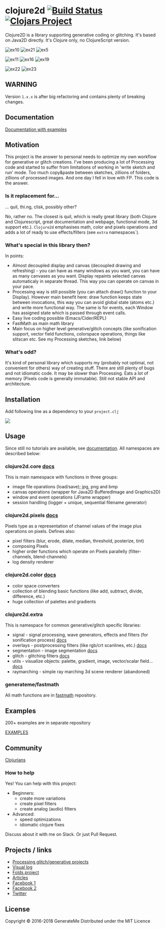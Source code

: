# clojure2d [![Build Status](https://travis-ci.org/Clojure2D/clojure2d.svg?branch=master)](https://travis-ci.org/Clojure2D/clojure2d) [![Clojars Project](https://img.shields.io/clojars/v/clojure2d.svg)](https://clojars.org/clojure2d)

Clojure2D is a library supporting generative coding or glitching. It's based on Java2D directly. It's Clojure only, no ClojureScript version.

![ex10](results/small/ex10.jpg "Example 10")
![ex21](results/small/ex21.jpg "Example 21")
![ex5](results/small/ex5.jpg "Example 5")

![ex11](results/small/ex11.jpg "Example 11")
![ex16](results/small/ex16.jpg "Example 16")
![ex19](results/small/ex19.jpg "Example 19")

![ex22](results/small/ex22.jpg "Example 22")
![ex23](results/small/ex23.jpg "Example 23")

## WARNING

Version `1.x.x` is after big refactoring and contains plenty of breaking changes.

## Documentation

[Documentation with examples](https://clojure2d.github.io/clojure2d/docs/codox/)

## Motivation

This project is the answer to personal needs to optimize my own workflow for generative or glitch creations. I've been producing a lot of Processing code and started to suffer from limitations of working in 'write sketch and run' mode. Too much copy&paste between sketches, zillions of folders, zillions of processed images. And one day I fell in love with FP. This code is the answer.

### Is it replacement for...

... quil, thi.ng, clisk, possibly other?

No, rather no. The closest is quil, which is really great library (both Clojure and Clojurescript, great documentation and webpage, functional mode, 3d support etc.).
`Clojure2d` emphasises math, color and pixels operations and adds a lot of ready to use effects/filters (see `extra` namespaces`).

### What's special in this library then?

In points:

* Almost decoupled display and canvas (decoupled drawing and refreshing) - you can have as many windows as you want, you can have as many canvases as you want. Display repaints selected canvas automaticaly in separate thread. This way you can operate on canvas in your pace.
* Processing way is still possible (you can attach draw() function to your Display). However main benefit here: draw function keeps state between invocations, this way you can avoid global state (atoms etc.) and write more functional way. The same is for events, each Window has assigned state which is passed through event calls.
* Easy live coding possible (Emacs/Cider/REPL)
* FastMath as main math library
* Main focus on higher level generative/glitch concepts (like sonification support, vector field functions, colorspace operations, things like slitscan etc. See my Processing sketches, link below)

### What's odd?

It's kind of personal library which supports my (probably not optimal, not convenient for others) way of creating stuff.
There are still plenty of bugs and not idiomatic code. It may be slower than Processing. Eats a lot of memory (Pixels code is generally immutable). Still not stable API and architecture.

## Installation

Add following line as a dependency to your `project.clj`

![](https://clojars.org/clojure2d/latest-version.svg)

## Usage

Since still no tutorials are available, see [documentation](https://clojure2d.github.io/clojure2d/docs/codox/). All namespaces are described below:

### clojure2d.core [docs](https://clojure2d.github.io/clojure2d/docs/codox/clojure2d.core.html)

This is main namespace with functions in three groups:

* image file oparations (load/save); jpg, png and bmp
* canvas operations (wrapper for Java2D BufferedImage and Graphics2D)
* window and event operations (JFrame wrapper)
* session handling (logger + unique, sequential filename generator)

### clojure2d.pixels [docs](https://clojure2d.github.io/clojure2d/docs/codox/clojure2d.pixels.html)

Pixels type as a representation of channel values of the image plus operations on pixels.
Defines also:

* pixel filters (blur, erode, dilate, median, threshold, posterize, tint)
* composing Pixels
* higher order functions which operate on Pixels parallelly (filter-channels, blend-channels)
* log density renderer

### clojure2d.color [docs](https://clojure2d.github.io/clojure2d/docs/codox/clojure2d.color.html)

* color space converters
* collection of blending basic functions (like add, subtract, divide, difference, etc.)
* huge collection of palettes and gradients

### clojure2d.extra

This is namespace for common generative/glitch specific libraries:

* signal - signal processing, wave generators, effects and filters (for sonification process) [docs](https://clojure2d.github.io/clojure2d/docs/codox/clojure2d.extra.signal.html)
* overlays - postprocessing filters (like rgb/crt scanlines, etc.) [docs](https://clojure2d.github.io/clojure2d/docs/codox/clojure2d.extra.overlays.html)
* segmentation - image segmentation [docs](https://clojure2d.github.io/clojure2d/docs/codox/clojure2d.extra.segmentation.html)
* glitch - glitching filters [docs](https://clojure2d.github.io/clojure2d/docs/codox/clojure2d.extra.glitch.html)
* utils - visualize objects: palette, gradient, image, vector/scalar field... [docs](https://clojure2d.github.io/clojure2d/docs/codox/clojure2d.extra.glitch.html)
* raymarching - simple ray marching 3d scene renderer (abandoned)

### generateme/fastmath

All math functions are in [fastmath](https://github.com/generateme/fastmath) repository.

## Examples

200+ examples are in separate repository

[EXAMPLES](https://github.com/Clojure2D/clojure2d-examples)

## Community

[Clojurians](https://clojurians.slack.com/archives/clojure2d)

### How to help

Yes! You can help with this project:

* Beginners:
  - create more variations
  - create pixel filters
  - create analog (audio) filters
* Advanced:
  - speed optimizations
  - idiomatic clojure fixes

Discuss about it with me on Slack.
Or just Pull Request.

## Projects / links

* [Processing glitch/generative projects](https://github.com/tsulej/GenerateMe)
* [Visual log](http://generateme.tumblr.com)
* [Folds project](http://folds2d.tumblr.com)
* [Articles](https://generateme.wordpress.com)
* [Facebook 1](https://www.facebook.com/generateme)
* [Facebook 2](https://www.facebook.com/folds2d)
* [Twitter](https://twitter.com/generateme_blog)

## License

Copyright © 2016-2018 GenerateMe
Distributed under the MIT Licence
